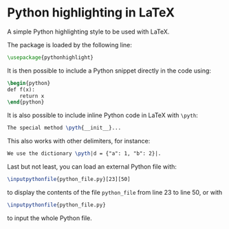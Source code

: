 Python highlighting in LaTeX
============================

A simple Python highlighting style to be used with LaTeX.

The package is loaded by the following line:

```tex
\usepackage{pythonhighlight}
```

It is then possible to include a Python snippet directly in the code using:

```tex
\begin{python}
def f(x):
    return x
\end{python}
```

It is also possible to include inline Python code in LaTeX with ``\pyth``:

```tex
The special method \pyth{__init__}...
```

This also works with other delimiters, for instance:
```tex
We use the dictionary \pyth|d = {"a": 1, "b": 2}|.
```

Last but not least, you can load an external Python file with:
```tex
\inputpythonfile{python_file.py}[23][50]
```
to display the contents of the file ``python_file`` from line 23 to line 50,
or with
```tex
\inputpythonfile{python_file.py}
```
to input the whole Python file.
